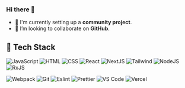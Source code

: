 ### Hi there 👋

<!--
**anzart/anzart** is a ✨ _special_ ✨ repository because its `README.md` (this file) appears on your GitHub profile.

Here are some ideas to get you started:

- 🔭 I’m currently working on ...
- 🌱 I’m currently learning ...
- 👯 I’m looking to collaborate on ...
- 🤔 I’m looking for help with ...
- 💬 Ask me about ...
- 📫 How to reach me: ...
- 😄 Pronouns: ...
- ⚡ Fun fact: ...

Sources for badge: 
https://github.com/simple-icons/simple-icons/blob/develop/slugs.md
https://simpleicons.org

Test this badge style: https://img.shields.io/badge/javascript-black?style=for-the-badge&logo=javascript&logoColor=black&labelColor=F7DF1E

colors: 
 > d1d7de
 > f7f8fa
 > 24292f
-->

- 🌱 I'm currently setting up a **community project**.
- 👯 I’m looking to collaborate on **GitHub**.

## 💼 Tech Stack

![JavaScript](https://img.shields.io/badge/javascript-black?style=for-the-badge&logo=javascript&logoColor=black&labelColor=F7DF1E) ![HTML](https://img.shields.io/badge/HTML5-black?style=for-the-badge&logo=html5&logoColor=E34F26) ![CSS](https://img.shields.io/badge/-css3-black?&style=for-the-badge&logo=css3&logoColor=1572B6) ![React](https://img.shields.io/badge/-ReactJS-black?&style=for-the-badge&logo=react&logoColor=61DAFB) ![NextJS](https://img.shields.io/badge/next.js-000?&style=for-the-badge&logo=nextdotjs&logoColor=white)  ![Tailwind](https://img.shields.io/badge/Tailwind-black?style=for-the-badge&logo=tailwind-css&logoColor=38B2AC) ![NodeJS](https://img.shields.io/badge/Node.JS-black?style=for-the-badge&logo=nodedotjs&logoColor=339933) ![RxJS](https://img.shields.io/badge/Rx.JS-black?style=for-the-badge&logo=reactivex&logoColor=B7178C)

![Webpack](https://img.shields.io/badge/-webpack-black?&style=for-the-badge&logo=webpack&logoColor=#8DD6F9) ![Git](https://img.shields.io/badge/-Git-black?&style=for-the-badge&logo=git&logoColor=F05032) ![Eslint](https://img.shields.io/badge/eslint-black?style=for-the-badge&logo=eslint&logoColor=3A33D1) ![Prettier](https://img.shields.io/badge/prettier-black?style=for-the-badge&logo=prettier&logoColor=F7BA3E)
 ![VS Code](https://img.shields.io/badge/-VSCode-black?&style=for-the-badge&logo=visual-studio-code&logoColor=007ACC)  ![Vercel](https://img.shields.io/badge/Vercel-black?style=for-the-badge&logo=vercel&logoColor=white) 

